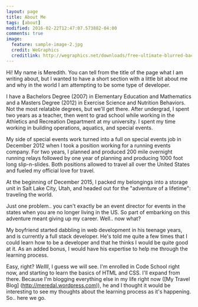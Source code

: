 ```yaml
---
layout: page
title: About Me
tags: [about]
modified: 2016-02-22T12:47:07.573882-04:00
comments: true
image:
  feature: sample-image-2.jpg
  credit: WeGraphics
  creditlink: http://wegraphics.net/downloads/free-ultimate-blurred-background-pack/
---
```


Hi! My name is Meredith. You can tell from the title of the page what I am writing about, but I wanted to have a short section with a little bit about me and why in the world I am attempting to be some type of developer. 
 
I have a Bachelors Degree (2007) in Elementary Education and Mathematics and a Masters Degree (2012) in Exercise Science and Nutrition Behaviors. Not the most relatable degrees, but we'll get there. After undergrad, I spent two years as a teacher, then went to grad school while working in the Athletics and Recreation Department at my university. I spent my time working in building operations, aquatics, and special events.  

My side of special events work turned into a full on special events job in December 2012 when I took a position working for a running events company. For two years, I planned and produced 200 mile overnight running relays followed by one year of planning and producing 1000 foot long slip-n-slides. Both positions allowed to travel all over the United States and fueled my official love for travel.  

At the beginning of December 2015, I packed my belongings into a storage unit in Salt Lake City, Utah, and headed out for the "adventure of a lifetime": traveling the world.  

Just one problem.. you can't exactly be an event director for events in the states when you are no longer living in the US. So part of embarking on this adventure meant giving up my career. Well.. now what?  

My boyfriend started dabbling in web development in his teenage years, and is currently a full stack developer. He's told me quite a few times that I could learn how to be a developer and that he thinks I would be quite good at it. As an added bonus, I would have his expertise to help me through the learning process.  

Easy, right? _Wellll_, I guess we will see. I'm enrolled in Code School right now, and starting to learn the basics of HTML and CSS. I'll expand from there. Because I'm blogging everything else in my life right now ([My Travel Blog] (http://meredal.wordpress.com)), he and I thought it would be interesting to see my thoughts about the learning process as it's happening. So.. here we go.
